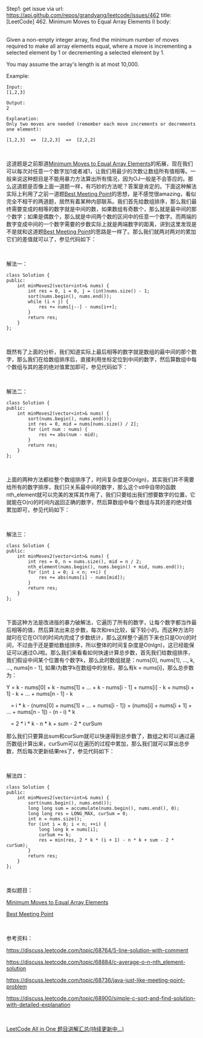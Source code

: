 Step1: get issue via url: https://api.github.com/repos/grandyang/leetcode/issues/462 
 title:[LeetCode] 462. Minimum Moves to Equal Array Elements II 
 body:  
  

Given a non-empty integer array, find the minimum number of moves required to make all array elements equal, where a move is incrementing a selected element by 1 or decrementing a selected element by 1.

You may assume the array's length is at most 10,000.

Example:
    
    
    Input:
    [1,2,3]
    
    Output:
    2
    
    Explanation:
    Only two moves are needed (remember each move increments or decrements one element):
    
    [1,2,3]  =>  [2,2,3]  =>  [2,2,2]

 

这道题是之前那道[Minimum Moves to Equal Array Elements](http://www.cnblogs.com/grandyang/p/6053827.html)的拓展，现在我们可以每次对任意一个数字加1或者减1，让我们用最少的次数让数组所有值相等。一般来说这种题目是不能用暴力方法算出所有情况，因为OJ一般是不会答应的。那么这道题是否像上面一道题一样，有巧妙的方法呢？答案是肯定的。下面这种解法实际上利用了之前一道题[Best Meeting Point](http://www.cnblogs.com/grandyang/p/5291058.html)的思想，是不感觉很amazing，看似完全不相干的两道题，居然有着某种内部联系。我们首先给数组排序，那么我们最终需要变成的相等的数字就是中间的数，如果数组有奇数个，那么就是最中间的那个数字；如果是偶数个，那么就是中间两个数的区间中的任意一个数字。而两端的数字变成中间的一个数字需要的步数实际上就是两端数字的距离，讲到这里发现是不是就和这道题[Best Meeting Point](http://www.cnblogs.com/grandyang/p/5291058.html)的思路是一样了。那么我们就两对两对的累加它们的差值就可以了，参见代码如下：

 

解法一：
    
    
    class Solution {
    public:
        int minMoves2(vector<int>& nums) {
            int res = 0, i = 0, j = (int)nums.size() - 1;
            sort(nums.begin(), nums.end());
            while (i < j) {
                res += nums[j--] - nums[i++];
            }
            return res;
        }
    };

 

既然有了上面的分析，我们知道实际上最后相等的数字就是数组的最中间的那个数字，那么我们在给数组排序后，直接利用坐标定位到中间的数字，然后算数组中每个数组与其的差的绝对值累加即可，参见代码如下：

 

解法二：
    
    
    class Solution {
    public:
        int minMoves2(vector<int>& nums) {
            sort(nums.begin(), nums.end());
            int res = 0, mid = nums[nums.size() / 2];
            for (int num : nums) {
                res += abs(num - mid);
            }
            return res;
        }
    };

 

上面的两种方法都给整个数组排序了，时间复杂度是O(nlgn)，其实我们并不需要给所有的数字排序，我们只关系最中间的数字，那么这个stl中自带的函数nth_element就可以完美的发挥其作用了，我们只要给出我们想要数字的位置，它就能在O(n)的时间内返回正确的数字，然后算数组中每个数组与其的差的绝对值累加即可，参见代码如下：

 

解法三：
    
    
    class Solution {
    public:
        int minMoves2(vector<int>& nums) {
            int res = 0, n = nums.size(), mid = n / 2;
            nth_element(nums.begin(), nums.begin() + mid, nums.end());
            for (int i = 0; i < n; ++i) {
                res += abs(nums[i] - nums[mid]);
            }
            return res;
        }
    };

 

下面这种方法是改进版的暴力破解法，它遍历了所有的数字，让每个数字都当作最后相等的值，然后算法出来总步数，每次和res比较，留下较小的。而这种方法叼就叼在它在O(1)的时间内完成了步数统计，那么这样整个遍历下来也只是O(n)的时间，不过由于还是要给数组排序，所以整体的时间复杂度是O(nlgn)，这已经能保证可以通过OJ啦。那么我们来看看如何快速计算总步数，首先我们给数组排序，我们假设中间某个位置有个数字k，那么此时数组就是：nums[0], nums[1], ..., k, ..., nums[n - 1], 如果i为数字k在数组中的坐标，那么有k = nums[i]，那么总步数为：

Y = k - nums[0] + k - nums[1] + ... + k - nums[i - 1] + nums[i] - k + nums[i + 1] - k + ... + nums[n - 1] - k

   = i * k - (nums[0] + nums[1] + ... + nums[i - 1]) + (nums[i] + nums[i + 1] + ... + nums[n - 1]) - (n - i) * k

   = 2 * i * k - n * k + sum - 2 * curSum

那么我们只要算出sum和curSum就可以快速得到总步数了，数组之和可以通过遍历数组计算出来，curSum可以在遍历的过程中累加，那么我们就可以算出总步数，然后每次更新结果res了，参见代码如下：

 

解法四：
    
    
    class Solution {
    public:
        int minMoves2(vector<int>& nums) {
            sort(nums.begin(), nums.end());
            long long sum = accumulate(nums.begin(), nums.end(), 0);
            long long res = LONG_MAX, curSum = 0;
            int n = nums.size();
            for (int i = 0; i < n; ++i) {
                long long k = nums[i];
                curSum += k;
                res = min(res, 2 * k * (i + 1) - n * k + sum - 2 * curSum);
            }
            return res;
        }
    };

 

类似题目：

[Minimum Moves to Equal Array Elements](http://www.cnblogs.com/grandyang/p/6053827.html)

[Best Meeting Point](http://www.cnblogs.com/grandyang/p/5291058.html)

 

参考资料：

<https://discuss.leetcode.com/topic/68764/5-line-solution-with-comment>

<https://discuss.leetcode.com/topic/68884/c-average-o-n-nth_element-solution>

<https://discuss.leetcode.com/topic/68736/java-just-like-meeting-point-problem>

<https://discuss.leetcode.com/topic/68900/simple-c-sort-and-find-solution-with-detailed-explanation>

 

[LeetCode All in One 题目讲解汇总(持续更新中...)](http://www.cnblogs.com/grandyang/p/4606334.html)
